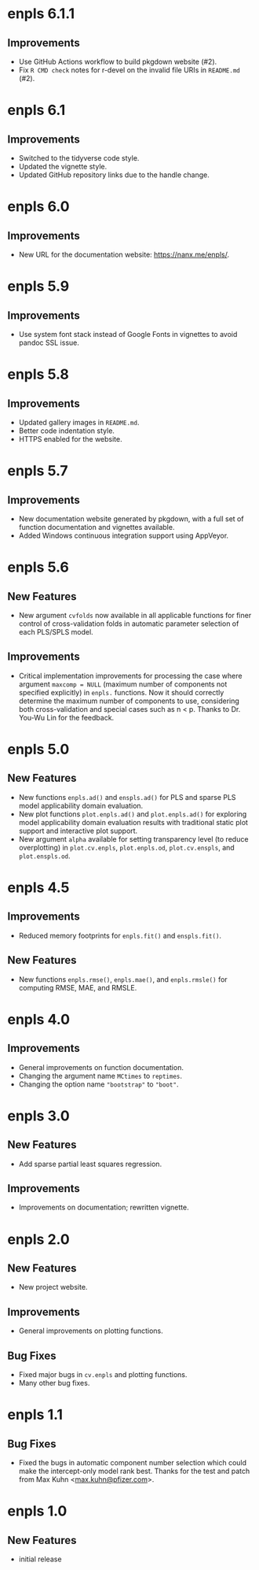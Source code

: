 # enpls 6.1.1

## Improvements

- Use GitHub Actions workflow to build pkgdown website (#2).
- Fix `R CMD check` notes for r-devel on the invalid file URIs in `README.md` (#2).

# enpls 6.1

## Improvements

- Switched to the tidyverse code style.
- Updated the vignette style.
- Updated GitHub repository links due to the handle change.

# enpls 6.0

## Improvements

- New URL for the documentation website: https://nanx.me/enpls/.

# enpls 5.9

## Improvements

- Use system font stack instead of Google Fonts in vignettes to avoid pandoc SSL issue.

# enpls 5.8

## Improvements

- Updated gallery images in `README.md`.
- Better code indentation style.
- HTTPS enabled for the website.

# enpls 5.7

## Improvements

- New documentation website generated by pkgdown,
  with a full set of function documentation and vignettes available.
- Added Windows continuous integration support using AppVeyor.

# enpls 5.6

## New Features

- New argument `cvfolds` now available in all applicable functions for finer control of cross-validation folds in automatic parameter selection of each PLS/SPLS model.

## Improvements

- Critical implementation improvements for processing the case where argument `maxcomp = NULL` (maximum number of components not specified explicitly) in `enpls.` functions. Now it should correctly determine the maximum number of components to use, considering both cross-validation and special cases such as n < p. Thanks to Dr. You-Wu Lin for the feedback.

# enpls 5.0

## New Features

- New functions `enpls.ad()` and `enspls.ad()` for PLS and sparse PLS model applicability domain evaluation.
- New plot functions `plot.enpls.ad()` and `plot.enpls.ad()` for exploring model applicability domain evaluation results with traditional static plot support and interactive plot support.
- New argument `alpha` available for setting transparency level (to reduce overplotting) in `plot.cv.enpls`, `plot.enpls.od`, `plot.cv.enspls`, and `plot.enspls.od`.

# enpls 4.5

## Improvements

- Reduced memory footprints for `enpls.fit()` and `enspls.fit()`.

## New Features

- New functions `enpls.rmse()`, `enpls.mae()`, and `enpls.rmsle()` for computing RMSE, MAE, and RMSLE.

# enpls 4.0

## Improvements

- General improvements on function documentation.
- Changing the argument name `MCtimes` to `reptimes`.
- Changing the option name `"bootstrap"` to `"boot"`.

# enpls 3.0

## New Features

- Add sparse partial least squares regression.

## Improvements

- Improvements on documentation; rewritten vignette.

# enpls 2.0

## New Features

- New project website.

## Improvements

- General improvements on plotting functions.

## Bug Fixes

- Fixed major bugs in `cv.enpls` and plotting functions.
- Many other bug fixes.

# enpls 1.1

##  Bug Fixes

- Fixed the bugs in automatic component number selection which could make
the intercept-only model rank best. Thanks for the test and patch from
Max Kuhn <<max.kuhn@pfizer.com>>.

# enpls 1.0

## New Features

- initial release
